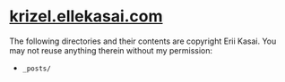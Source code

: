 # [krizel.ellekasai.com](http://krizel.ellekasai.com)

The following directories and their contents are copyright Erii Kasai. You may not reuse anything therein without my permission:

* `_posts/`
